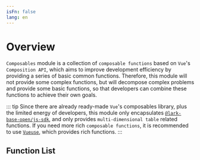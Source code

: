 ```yaml
---
isFn: false
lang: en
---
```


# Overview

`Composables` module is a collection of `composable functions` based on `Vue`'s `Composition API`, which aims to improve development efficiency by providing a series of basic common functions. Therefore, this module will not provide some complex functions, but will decompose complex problems and provide some basic functions, so that developers can combine these functions to achieve their own goals.

::: tip
Since there are already ready-made `Vue`'s composables library, plus the limited energy of developers, this module only encapsulates [`@lark-base-open/js-sdk`](https://lark-base-team.github.io/js-sdk-docs/en/), and only provides `multi-dimensional table` related functions. If you need more rich `composable functions`, it is recommended to use [`Vueuse`](https://vueuse.org/), which provides rich functions.
:::

## Function List

<FunctionList module="composables" />
